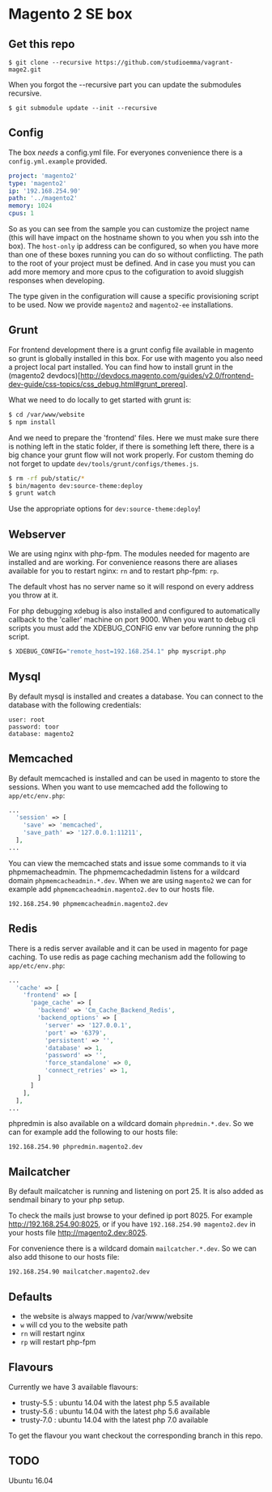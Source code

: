 Magento 2 SE box
================

Get this repo
-------------

~~~
$ git clone --recursive https://github.com/studioemma/vagrant-mage2.git
~~~

When you forgot the --recursive part you can update the submodules recursive.

~~~
$ git submodule update --init --recursive
~~~

Config
------

The box *needs* a config.yml file. For everyones convenience there is a
`config.yml.example` provided.

~~~ yaml
project: 'magento2'
type: 'magento2'
ip: '192.168.254.90'
path: '../magento2'
memory: 1024
cpus: 1
~~~

So as you can see from the sample you can customize the project name (this will
have impact on the hostname shown to you when you ssh into the box). The
`host-only` ip address can be configured, so when you have more than one of
these boxes running you can do so without conflicting. The path to the root of
your project must be defined. And in case you must you can add more memory and
more cpus to the cofiguration to avoid sluggish responses when developing.

The type given in the configuration will cause a specific provisioning script
to be used.  Now we provide `magento2` and `magento2-ee` installations.

Grunt
-----

For frontend development there is a grunt config file available in magento so
grunt is globally installed in this box. For use with magento you also need a
project local part installed. You can find how to install grunt in the
(magento2 devdocs)[http://devdocs.magento.com/guides/v2.0/frontend-dev-guide/css-topics/css_debug.html#grunt_prereq].

What we need to do locally to get started with grunt is:

~~~ sh
$ cd /var/www/website
$ npm install
~~~

And we need to prepare the 'frontend' files. Here we must make sure there is
nothing left in the static folder, if there is something left there, there is a
big chance your grunt flow will not work properly. For custom theming do not
forget to update `dev/tools/grunt/configs/themes.js`.

~~~ sh
$ rm -rf pub/static/*
$ bin/magento dev:source-theme:deploy
$ grunt watch
~~~

Use the appropriate options for `dev:source-theme:deploy`!


Webserver
---------

We are using nginx with php-fpm. The modules needed for magento are installed
and are working. For convenience reasons there are aliases available for you to
restart nginx: `rn` and to restart php-fpm: `rp`.

The default vhost has no server name so it will respond on every address you
throw at it.

For php debugging xdebug is also installed and configured to automatically
callback to the 'caller' machine on port 9000. When you want to debug cli
scripts you must add the XDEBUG_CONFIG env var before running the php script.

~~~ sh
$ XDEBUG_CONFIG="remote_host=192.168.254.1" php myscript.php
~~~

Mysql
-----

By default mysql is installed and creates a database.
You can connect to the database with the following credentials:

~~~
user: root
password: toor
database: magento2
~~~

Memcached
---------

By default memcached is installed and can be used in magento to store the
sessions.  When you want to use memcached add the following to
`app/etc/env.php`:

~~~ php
...
  'session' => [
    'save' => 'memcached',
    'save_path' => '127.0.0.1:11211',
  ],
...
~~~

You can view the memcached stats and issue some commands to it via
phpmemacheadmin. The phpmemcachedadmin listens for a wildcard domain
`phpmemcacheadmin.*.dev`. When we are using `magento2` we can for example add
`phpmemcacheadmin.magento2.dev` to our hosts file.

~~~
192.168.254.90 phpmemcacheadmin.magento2.dev
~~~

Redis
-----

There is a redis server available and it can be used in magento for page
caching.  To use redis as page caching mechanism add the following to
`app/etc/env.php`:

~~~ php
...
  'cache' => [
    'frontend' => [
      'page_cache' => [
        'backend' => 'Cm_Cache_Backend_Redis',
        'backend_options' => [
          'server' => '127.0.0.1',
          'port' => '6379',
          'persistent' => '',
          'database' => 1,
          'password' => '',
          'force_standalone' => 0,
          'connect_retries' => 1,
        ]
      ]
    ],
  ],
...
~~~

phpredmin is also available on a wildcard domain `phpredmin.*.dev`. So we can
for example add the following to our hosts file:

~~~
192.168.254.90 phpredmin.magento2.dev
~~~

Mailcatcher
-----------

By default mailcatcher is running and listening on port 25. It is also added as
sendmail binary to your php setup.

To check the mails just browse to your defined ip port 8025. For example
http://192.168.254.90:8025, or if you have `192.168.254.90 magento2.dev` in
your hosts file http://magento2.dev:8025.

For convenience there is a wildcard domain `mailcatcher.*.dev`. So we can also
add thisone to our hosts file:

~~~
192.168.254.90 mailcatcher.magento2.dev
~~~

Defaults
--------

- the website is always mapped to /var/www/website
- `w` will cd you to the website path
- `rn` will restart nginx
- `rp` will restart php-fpm

Flavours
--------

Currently we have 3 available flavours:

- trusty-5.5 : ubuntu 14.04 with the latest php 5.5 available
- trusty-5.6 : ubuntu 14.04 with the latest php 5.6 available
- trusty-7.0 : ubuntu 14.04 with the latest php 7.0 available

To get the flavour you want checkout the corresponding branch in this repo.

TODO
----

Ubuntu 16.04
